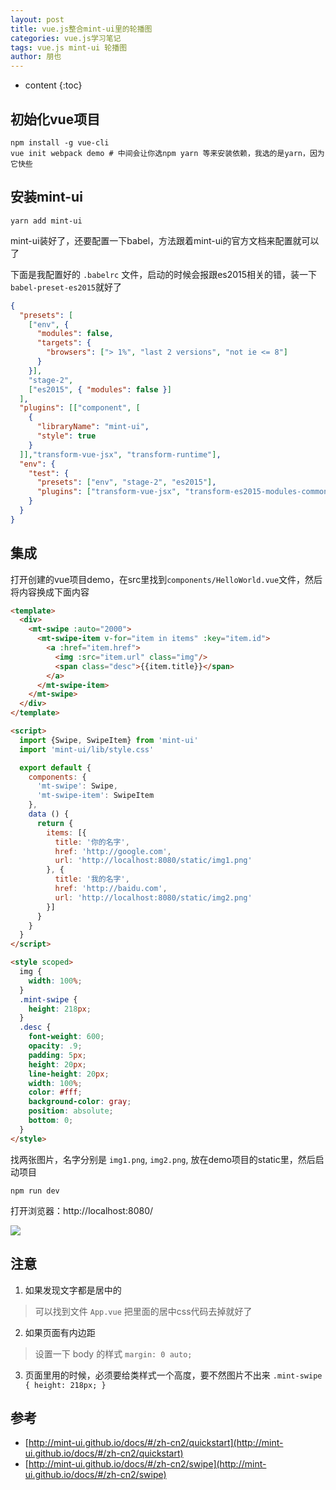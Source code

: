 ```yaml
---
layout: post
title: vue.js整合mint-ui里的轮播图
categories: vue.js学习笔记
tags: vue.js mint-ui 轮播图
author: 朋也
---
```


* content
{:toc}

## 初始化vue项目

```
npm install -g vue-cli
vue init webpack demo # 中间会让你选npm yarn 等来安装依赖，我选的是yarn，因为它快些
```

## 安装mint-ui

```
yarn add mint-ui
```




mint-ui装好了，还要配置一下babel，方法跟着mint-ui的官方文档来配置就可以了

下面是我配置好的 `.babelrc` 文件，启动的时候会报跟es2015相关的错，装一下`babel-preset-es2015`就好了
```json
{
  "presets": [
    ["env", {
      "modules": false,
      "targets": {
        "browsers": ["> 1%", "last 2 versions", "not ie <= 8"]
      }
    }],
    "stage-2",
    ["es2015", { "modules": false }]
  ],
  "plugins": [["component", [
    {
      "libraryName": "mint-ui",
      "style": true
    }
  ]],"transform-vue-jsx", "transform-runtime"],
  "env": {
    "test": {
      "presets": ["env", "stage-2", "es2015"],
      "plugins": ["transform-vue-jsx", "transform-es2015-modules-commonjs", "dynamic-import-node"]
    }
  }
}

```

## 集成

打开创建的vue项目demo，在src里找到`components/HelloWorld.vue`文件，然后将内容换成下面内容

```html
<template>
  <div>
    <mt-swipe :auto="2000">
      <mt-swipe-item v-for="item in items" :key="item.id">
        <a :href="item.href">
          <img :src="item.url" class="img"/>
          <span class="desc">{{item.title}}</span>
        </a>
      </mt-swipe-item>
    </mt-swipe>
  </div>
</template>

<script>
  import {Swipe, SwipeItem} from 'mint-ui'
  import 'mint-ui/lib/style.css'

  export default {
    components: {
      'mt-swipe': Swipe,
      'mt-swipe-item': SwipeItem
    },
    data () {
      return {
        items: [{
          title: '你的名字',
          href: 'http://google.com',
          url: 'http://localhost:8080/static/img1.png'
        }, {
          title: '我的名字',
          href: 'http://baidu.com',
          url: 'http://localhost:8080/static/img2.png'
        }]
      }
    }
  }
</script>

<style scoped>
  img {
    width: 100%;
  }
  .mint-swipe {
    height: 218px;
  }
  .desc {
    font-weight: 600;
    opacity: .9;
    padding: 5px;
    height: 20px;
    line-height: 20px;
    width: 100%;
    color: #fff;
    background-color: gray;
    position: absolute;
    bottom: 0;
  }
</style>
```

找两张图片，名字分别是 `img1.png`, `img2.png`, 放在demo项目的static里，然后启动项目

```
npm run dev
```

打开浏览器：http://localhost:8080/

![](https://tomoya92.github.io/assets/vuejs-mint-ui-carousel.gif)

## 注意

1. 如果发现文字都是居中的

> 可以找到文件 `App.vue` 把里面的居中css代码去掉就好了

2. 如果页面有内边距

> 设置一下 body 的样式 `margin: 0 auto;`

3. 页面里用的时候，必须要给类样式一个高度，要不然图片不出来 `.mint-swipe { height: 218px; }`

## 参考

- [http://mint-ui.github.io/docs/#/zh-cn2/quickstart](http://mint-ui.github.io/docs/#/zh-cn2/quickstart)
- [http://mint-ui.github.io/docs/#/zh-cn2/swipe](http://mint-ui.github.io/docs/#/zh-cn2/swipe)
